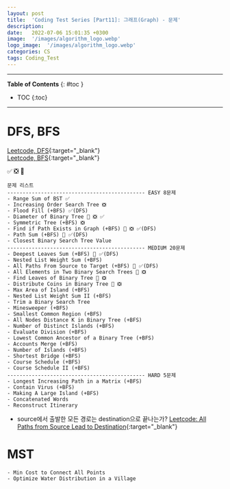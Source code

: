 ```yaml
---
layout: post
title:  'Coding Test Series [Part11]: 그래프(Graph) - 문제'
description: 
date:   2022-07-06 15:01:35 +0300
image:  '/images/algorithm_logo.webp'
logo_image:  '/images/algorithm_logo.webp'
categories: CS
tags: Coding_Test
---
```

---

**Table of Contents**
{: #toc }
*  TOC
{:toc}

---

# DFS, BFS

[Leetcode, DFS](https://leetcode.com/tag/depth-first-search/){:target="_blank"}   
[Leetcode, BFS](https://leetcode.com/tag/breadth-first-search/){:target="_blank"}  

✅ ❎ 💟  

```
문제 리스트
--------------------------------------------- EASY 8문제
- Range Sum of BST ✅ 
- Increasing Order Search Tree ❎
- Flood Fill (+BFS) ✅(DFS)
- Diameter of Binary Tree 💟 ❎ ✅ 
- Symmetric Tree (+BFS) ❎
- Find if Path Exists in Graph (+BFS) 💟 ❎ ✅(DFS)
- Path Sum (+BFS) 💟 ✅(DFS) 
- Closest Binary Search Tree Value
--------------------------------------------- MEDIUM 20문제
- Deepest Leaves Sum (+BFS) 💟 ✅(DFS)
- Nested List Weight Sum (+BFS)
- All Paths From Source to Target (+BFS) 💟 ✅(DFS)
- All Elements in Two Binary Search Trees 💟 ❎
- Find Leaves of Binary Tree 💟 ❎
- Distribute Coins in Binary Tree 💟 ❎
- Max Area of Island (+BFS)
- Nested List Weight Sum II (+BFS)
- Trim a Binary Search Tree
- Minesweeper (+BFS)
- Smallest Common Region (+BFS)
- All Nodes Distance K in Binary Tree (+BFS)
- Number of Distinct Islands (+BFS)
- Evaluate Division (+BFS)
- Lowest Common Ancestor of a Binary Tree (+BFS)
- Accounts Merge (+BFS)
- Number of Islands (+BFS)
- Shortest Bridge (+BFS)
- Course Schedule (+BFS)
- Course Schedule II (+BFS)
--------------------------------------------- HARD 5문제
- Longest Increasing Path in a Matrix (+BFS)
- Contain Virus (+BFS)
- Making A Large Island (+BFS)
- Concatenated Words
- Reconstruct Itinerary
```


- source에서 출발한 모든 경로는 destination으로 끝나는가?
[Leetcode: All Paths from Source Lead to Destination](https://leetcode.com/problems/all-paths-from-source-lead-to-destination/){:target="_blank"}  


# MST

```
- Min Cost to Connect All Points
- Optimize Water Distribution in a Village
```

